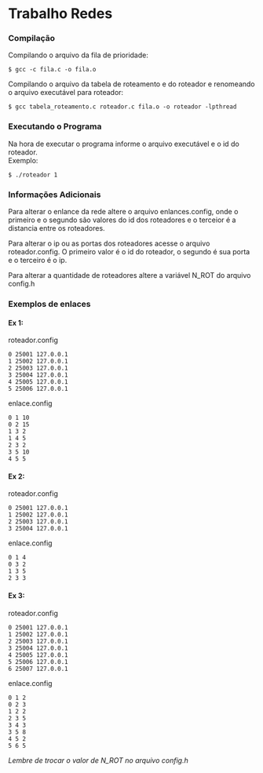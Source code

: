 # Trabalho Redes #

### Compilação
Compilando o arquivo da fila de prioridade:
```
$ gcc -c fila.c -o fila.o
```
Compilando o arquivo da tabela de roteamento e do roteador e renomeando o arquivo executável para roteador:
```
$ gcc tabela_roteamento.c roteador.c fila.o -o roteador -lpthread
```
### Executando o Programa
Na hora de executar o programa informe o arquivo executável e o id do roteador.  
Exemplo:
```
$ ./roteador 1
```
### Informações Adicionais
Para alterar o enlance da rede altere o arquivo enlances.config, onde o primeiro e o segundo são valores do id
dos roteadores e o terceior é a distancia entre os roteadores.  
  
Para alterar o ip ou as portas dos roteadores acesse o arquivo roteador.config. O primeiro valor é o id do roteador,
o segundo é sua porta e o terceiro é o ip. 
  
Para alterar a quantidade de roteadores altere a variável N_ROT do arquivo config.h  

### Exemplos de enlaces
#### Ex 1:  
roteador.config  
```
0 25001 127.0.0.1
1 25002 127.0.0.1
2 25003 127.0.0.1
3 25004 127.0.0.1
4 25005 127.0.0.1
5 25006 127.0.0.1
```
enlace.config
```
0 1 10
0 2 15
1 3 2
1 4 5
2 3 2
3 5 10
4 5 5
```

#### Ex 2:  
roteador.config  
```
0 25001	127.0.0.1
1 25002 127.0.0.1
2 25003 127.0.0.1
3 25004 127.0.0.1
```
enlace.config
```
0 1 4
0 3 2
1 3 5
2 3 3
```
#### Ex 3:
roteador.config  
```
0 25001 127.0.0.1
1 25002 127.0.0.1
2 25003 127.0.0.1
3 25004 127.0.0.1
4 25005 127.0.0.1
5 25006 127.0.0.1
6 25007 127.0.0.1

```
enlace.config
```
0 1 2
0 2 3
1 2 2
2 3 5
3 4 3
3 5 8
4 5 2
5 6 5
```
*Lembre de trocar o valor de N_ROT no arquivo config.h*
